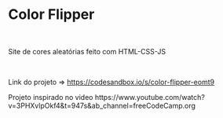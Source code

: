 <h1>Color Flipper</h1></br>
<p>Site de cores aleatórias feito com HTML-CSS-JS</p></br>

Link do projeto => https://codesandbox.io/s/color-flipper-eomt9 </br>
<p>Projeto inspirado no video https://www.youtube.com/watch?v=3PHXvlpOkf4&t=947s&ab_channel=freeCodeCamp.org </p></br>

